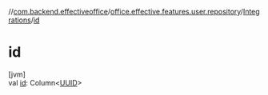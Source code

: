//[com.backend.effectiveoffice](../../../index.md)/[office.effective.features.user.repository](../index.md)/[Integrations](index.md)/[id](id.md)

# id

[jvm]\
val [id](id.md): Column&lt;[UUID](https://docs.oracle.com/javase/8/docs/api/java/util/UUID.html)&gt;
